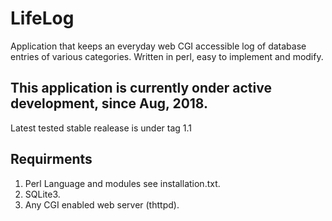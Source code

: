 # LifeLog

Application that keeps an everyday web CGI accessible log of database entries of various categories.
Written in perl, easy to implement and modify.

## This application is currently onder active development, since Aug, 2018.

Latest tested stable realease is under tag 1.1

## Requirments
1. Perl Language and modules see installation.txt.
2. SQLite3.
2. Any CGI enabled web server (thttpd).


